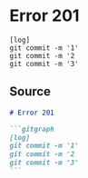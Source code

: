 # Error 201

```gitgraph
[log]
git commit -m '1'
git commit -m '2
git commit -m '3'
```


## Source

````md
# Error 201

```gitgraph
[log]
git commit -m '1'
git commit -m '2
git commit -m '3'
```
````

